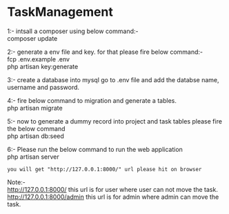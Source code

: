 # TaskManagement

1:- intsall a composer using below command:-
    <br>composer update

2:- generate a env file and key. for that please fire below command:-
    <br>fcp .env.example .env
    <br>php artisan key:generate

3:- create a database into mysql
    go to .env file and add the databse name, username and password.

4:- fire below command to migration and generate a tables.
    <br>php artisan migrate

5:- now to generate a dummy record into project and task tables please fire the below command
    <br>php artisan db:seed    

6:- Please run the below command to run the web application
    <br>php artisan server

    you will get "http://127.0.0.1:8000/" url please hit on browser


Note:-
    <br>http://127.0.0.1:8000/ this url is for user where user can not move the task.
    <br>http://127.0.0.1:8000/admin this url is for admin where admin can move the task.
